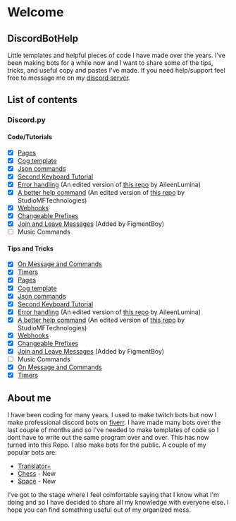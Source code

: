 # Welcome

## DiscordBotHelp

Little templates and helpful pieces of code I have made over the years. I've been making bots for a while now and I want to share some of the tips, tricks, and useful copy and pastes I've made. If you need help/support feel free to message me on my [discord server](https://discord.gg/A7aQfW6).

## List of contents

### Discord.py

#### Code/Tutorials

* [x] [Pages](discord.py/pages.md)
* [x] [Cog template](discord.py/cog-template.md)
* [x] [Json commands](discord.py/json-commands.md)
* [x] [Second Keyboard Tutorial](discord.py/2nd-keyboard-shortcuts.md)
* [x] [Error handling](discord.py/error-handling.md) \(An edited version of [this repo](https://gist.github.com/AileenLumina/510438b241c16a2960e9b0b014d9ed06) by AileenLumina\)
* [x] [A better help command](discord.py/help-command.md) \(An edited version of [this repo](https://gist.github.com/StudioMFTechnologies/ad41bfd32b2379ccffe90b0e34128b8b) by StudioMFTechnologies\)
* [x] [Webhooks](discord.py/webhooks.md)
* [x] [Changeable Prefixes](discord.py/changeable-prefixes.md)
* [x] [Join and Leave Messages](discord.py/join-and-leave-messages.md) \(Added by FigmentBoy\)
* [ ] Music Commands

#### Tips and Tricks

* [x] [On Message and Commands](discord.py/tips-and-tricks.md#on-message-and-commands)
* [x] [Timers](discord.py/tips-and-tricks.md#timers)
* [x] [Pages](discord.py/pages.md)
* [x] [Cog template](discord.py/cog-template.md)
* [x] [Json commands](discord.py/json-commands.md)
* [x] [Second Keyboard Tutorial](discord.py/2nd-keyboard-shortcuts.md)
* [x] [Error handling](discord.py/error-handling.md) \(An edited version of [this repo](https://gist.github.com/AileenLumina/510438b241c16a2960e9b0b014d9ed06) by AileenLumina\)
* [x] [A better help command](discord.py/help-command.md) \(An edited version of [this repo](https://gist.github.com/StudioMFTechnologies/ad41bfd32b2379ccffe90b0e34128b8b) by StudioMFTechnologies\)
* [x] [Webhooks](discord.py/webhooks.md)
* [x] [Changeable Prefixes](discord.py/changeable-prefixes.md)
* [x] [Join and Leave Messages](discord.py/join-and-leave-messages.md) \(Added by FigmentBoy\)
* [ ] Music Commands
* [x] [On Message and Commands](discord.py/tips-and-tricks.md#on-message-and-commands)
* [x] [Timers](discord.py/tips-and-tricks.md#timers)

## About me

I have been coding for many years. I used to make twitch bots but now I make professional discord bots on [fiverr](https://www.fiverr.com/nex_infinite). I have made many bots over the last couple of months and so I've needed to make templates of code so I dont have to write out the same program over and over. This has now turned into this Repo. I also make bots for the public. A couple of my popular bots are:

* [Translator+](https://top.gg/bot/700793365754806402)
* [Chess](https://top.gg/bot/716382796108660826) - New
* [Space](https://top.gg/bot/716615705793134633) - New

I've got to the stage where I feel comfortable saying that I know what I'm doing and so I have decided to share all my knowledge with everyone else. I hope you can find something useful out of my organized mess.

